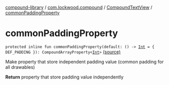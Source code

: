 [compound-library](../../index.md) / [com.lockwood.compound](../index.md) / [CompoundTextView](index.md) / [commonPaddingProperty](./common-padding-property.md)

# commonPaddingProperty

`protected inline fun commonPaddingProperty(default: () -> `[`Int`](https://kotlinlang.org/api/latest/jvm/stdlib/kotlin/-int/index.html)` = { DEF_PADDING }): CompoundArrayProperty<`[`Int`](https://kotlinlang.org/api/latest/jvm/stdlib/kotlin/-int/index.html)`>` [(source)](https://github.com/lndmflngs/compound-text-view/tree/master/compound-library/src/main/java/com/lockwood/compound/CompoundTextView.kt#L1096)

Make property that store independent padding value (common padding for all drawables)

**Return**
property that store padding value independently

